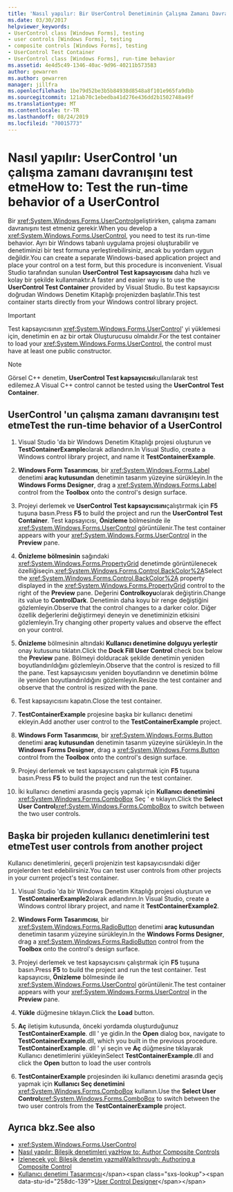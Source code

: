 ```yaml
---
title: 'Nasıl yapılır: Bir UserControl Denetiminin Çalışma Zamanı Davranışını Sınama'
ms.date: 03/30/2017
helpviewer_keywords:
- UserControl class [Windows Forms], testing
- user controls [Windows Forms], testing
- composite controls [Windows Forms], testing
- UserControl Test Container
- UserControl class [Windows Forms], run-time behavior
ms.assetid: 4e4d5c49-1346-40ac-9d96-40211b573583
author: gewarren
ms.author: gewarren
manager: jillfra
ms.openlocfilehash: 1be79d52be3b5b84938d8548a8f101e965fa9dbb
ms.sourcegitcommit: 121ab70c1ebedba41d276e436dd2b1502748a49f
ms.translationtype: MT
ms.contentlocale: tr-TR
ms.lasthandoff: 08/24/2019
ms.locfileid: "70015773"
---
```

# <a name="how-to-test-the-run-time-behavior-of-a-usercontrol"></a><span data-ttu-id="258dc-102">Nasıl yapılır: UserControl 'un çalışma zamanı davranışını test etme</span><span class="sxs-lookup"><span data-stu-id="258dc-102">How to: Test the run-time behavior of a UserControl</span></span>

<span data-ttu-id="258dc-103">Bir <xref:System.Windows.Forms.UserControl>geliştirirken, çalışma zamanı davranışını test etmeniz gerekir.</span><span class="sxs-lookup"><span data-stu-id="258dc-103">When you develop a <xref:System.Windows.Forms.UserControl>, you need to test its run-time behavior.</span></span> <span data-ttu-id="258dc-104">Ayrı bir Windows tabanlı uygulama projesi oluşturabilir ve denetiminizi bir test formuna yerleştirebilirsiniz, ancak bu yordam uygun değildir.</span><span class="sxs-lookup"><span data-stu-id="258dc-104">You can create a separate Windows-based application project and place your control on a test form, but this procedure is inconvenient.</span></span> <span data-ttu-id="258dc-105">Visual Studio tarafından sunulan **UserControl Test kapsayıcısını** daha hızlı ve kolay bir şekilde kullanmaktır.</span><span class="sxs-lookup"><span data-stu-id="258dc-105">A faster and easier way is to use the **UserControl Test Container** provided by Visual Studio.</span></span> <span data-ttu-id="258dc-106">Bu test kapsayıcısı doğrudan Windows Denetim Kitaplığı projenizden başlatılır.</span><span class="sxs-lookup"><span data-stu-id="258dc-106">This test container starts directly from your Windows control library project.</span></span>

> [!IMPORTANT]
> <span data-ttu-id="258dc-107">Test kapsayıcısının <xref:System.Windows.Forms.UserControl>' yi yüklemesi için, denetimin en az bir ortak Oluşturucusu olmalıdır.</span><span class="sxs-lookup"><span data-stu-id="258dc-107">For the test container to load your <xref:System.Windows.Forms.UserControl>, the control must have at least one public constructor.</span></span>

> [!NOTE]
> <span data-ttu-id="258dc-108">Görsel C++ denetim, **UserControl Test kapsayıcısı**kullanılarak test edilemez.</span><span class="sxs-lookup"><span data-stu-id="258dc-108">A Visual C++ control cannot be tested using the **UserControl Test Container**.</span></span>

## <a name="test-the-run-time-behavior-of-a-usercontrol"></a><span data-ttu-id="258dc-109">UserControl 'un çalışma zamanı davranışını test etme</span><span class="sxs-lookup"><span data-stu-id="258dc-109">Test the run-time behavior of a UserControl</span></span>

1. <span data-ttu-id="258dc-110">Visual Studio 'da bir Windows Denetim Kitaplığı projesi oluşturun ve **TestContainerExample**olarak adlandırın.</span><span class="sxs-lookup"><span data-stu-id="258dc-110">In Visual Studio, create a Windows control library project, and name it **TestContainerExample**.</span></span>

2. <span data-ttu-id="258dc-111">**Windows Form Tasarımcısı**, bir <xref:System.Windows.Forms.Label> denetimi **araç kutusundan** denetimin tasarım yüzeyine sürükleyin.</span><span class="sxs-lookup"><span data-stu-id="258dc-111">In the **Windows Forms Designer**, drag a <xref:System.Windows.Forms.Label> control from the **Toolbox** onto the control's design surface.</span></span>

3. <span data-ttu-id="258dc-112">Projeyi derlemek ve **UserControl Test kapsayıcısını**çalıştırmak için **F5** tuşuna basın.</span><span class="sxs-lookup"><span data-stu-id="258dc-112">Press **F5** to build the project and run the **UserControl Test Container**.</span></span> <span data-ttu-id="258dc-113">Test kapsayıcısı, **Önizleme** bölmesinde ile <xref:System.Windows.Forms.UserControl> görüntülenir.</span><span class="sxs-lookup"><span data-stu-id="258dc-113">The test container appears with your <xref:System.Windows.Forms.UserControl> in the **Preview** pane.</span></span>

4. <span data-ttu-id="258dc-114">**Önizleme bölmesinin** sağındaki <xref:System.Windows.Forms.PropertyGrid> denetimde görüntülenecek özelliğiseçin.<xref:System.Windows.Forms.Control.BackColor%2A></span><span class="sxs-lookup"><span data-stu-id="258dc-114">Select the <xref:System.Windows.Forms.Control.BackColor%2A> property displayed in the <xref:System.Windows.Forms.PropertyGrid> control to the right of the **Preview** pane.</span></span> <span data-ttu-id="258dc-115">Değerini **Controlkoyu**olarak değiştirin.</span><span class="sxs-lookup"><span data-stu-id="258dc-115">Change its value to **ControlDark**.</span></span> <span data-ttu-id="258dc-116">Denetimin daha koyu bir renge değiştiğini gözlemleyin.</span><span class="sxs-lookup"><span data-stu-id="258dc-116">Observe that the control changes to a darker color.</span></span> <span data-ttu-id="258dc-117">Diğer özellik değerlerini değiştirmeyi deneyin ve denetiminizin etkisini gözlemleyin.</span><span class="sxs-lookup"><span data-stu-id="258dc-117">Try changing other property values and observe the effect on your control.</span></span>

5. <span data-ttu-id="258dc-118">**Önizleme** bölmesinin altındaki **Kullanıcı denetimine dolguyu yerleştir** onay kutusunu tıklatın.</span><span class="sxs-lookup"><span data-stu-id="258dc-118">Click the **Dock Fill User Control** check box below the **Preview** pane.</span></span> <span data-ttu-id="258dc-119">Bölmeyi dolduracak şekilde denetimin yeniden boyutlandırıldığını gözlemleyin.</span><span class="sxs-lookup"><span data-stu-id="258dc-119">Observe that the control is resized to fill the pane.</span></span> <span data-ttu-id="258dc-120">Test kapsayıcısını yeniden boyutlandırın ve denetimin bölme ile yeniden boyutlandırıldığını gözlemleyin.</span><span class="sxs-lookup"><span data-stu-id="258dc-120">Resize the test container and observe that the control is resized with the pane.</span></span>

6. <span data-ttu-id="258dc-121">Test kapsayıcısını kapatın.</span><span class="sxs-lookup"><span data-stu-id="258dc-121">Close the test container.</span></span>

7. <span data-ttu-id="258dc-122">**TestContainerExample** projesine başka bir kullanıcı denetimi ekleyin.</span><span class="sxs-lookup"><span data-stu-id="258dc-122">Add another user control to the **TestContainerExample** project.</span></span>

8. <span data-ttu-id="258dc-123">**Windows Form Tasarımcısı**, bir <xref:System.Windows.Forms.Button> denetimi **araç kutusundan** denetimin tasarım yüzeyine sürükleyin.</span><span class="sxs-lookup"><span data-stu-id="258dc-123">In the **Windows Forms Designer**, drag a <xref:System.Windows.Forms.Button> control from the **Toolbox** onto the control's design surface.</span></span>

9. <span data-ttu-id="258dc-124">Projeyi derlemek ve test kapsayıcısını çalıştırmak için **F5** tuşuna basın.</span><span class="sxs-lookup"><span data-stu-id="258dc-124">Press **F5** to build the project and run the test container.</span></span>

10. <span data-ttu-id="258dc-125">İki kullanıcı denetimi arasında geçiş yapmak için **Kullanıcı denetimini** <xref:System.Windows.Forms.ComboBox> Seç ' e tıklayın.</span><span class="sxs-lookup"><span data-stu-id="258dc-125">Click the **Select User Control**<xref:System.Windows.Forms.ComboBox> to switch between the two user controls.</span></span>

## <a name="test-user-controls-from-another-project"></a><span data-ttu-id="258dc-126">Başka bir projeden kullanıcı denetimlerini test etme</span><span class="sxs-lookup"><span data-stu-id="258dc-126">Test user controls from another project</span></span>

<span data-ttu-id="258dc-127">Kullanıcı denetimlerini, geçerli projenizin test kapsayıcısındaki diğer projelerden test edebilirsiniz.</span><span class="sxs-lookup"><span data-stu-id="258dc-127">You can test user controls from other projects in your current project's test container.</span></span>

1. <span data-ttu-id="258dc-128">Visual Studio 'da bir Windows Denetim Kitaplığı projesi oluşturun ve **TestContainerExample2**olarak adlandırın.</span><span class="sxs-lookup"><span data-stu-id="258dc-128">In Visual Studio, create a Windows control library project, and name it **TestContainerExample2**.</span></span>

2. <span data-ttu-id="258dc-129">**Windows Form Tasarımcısı**, bir <xref:System.Windows.Forms.RadioButton> denetimi **araç kutusundan** denetimin tasarım yüzeyine sürükleyin.</span><span class="sxs-lookup"><span data-stu-id="258dc-129">In the **Windows Forms Designer**, drag a <xref:System.Windows.Forms.RadioButton> control from the **Toolbox** onto the control's design surface.</span></span>

3. <span data-ttu-id="258dc-130">Projeyi derlemek ve test kapsayıcısını çalıştırmak için **F5** tuşuna basın.</span><span class="sxs-lookup"><span data-stu-id="258dc-130">Press **F5** to build the project and run the test container.</span></span> <span data-ttu-id="258dc-131">Test kapsayıcısı, **Önizleme** bölmesinde ile <xref:System.Windows.Forms.UserControl> görüntülenir.</span><span class="sxs-lookup"><span data-stu-id="258dc-131">The test container appears with your <xref:System.Windows.Forms.UserControl> in the **Preview** pane.</span></span>

4. <span data-ttu-id="258dc-132">**Yükle** düğmesine tıklayın.</span><span class="sxs-lookup"><span data-stu-id="258dc-132">Click the **Load** button.</span></span>

5. <span data-ttu-id="258dc-133">**Aç** iletişim kutusunda, önceki yordamda oluşturduğunuz **TestContainerExample**. dll ' ye gidin.</span><span class="sxs-lookup"><span data-stu-id="258dc-133">In the **Open** dialog box, navigate to **TestContainerExample**.dll, which you built in the previous procedure.</span></span> <span data-ttu-id="258dc-134">**TestContainerExample**. dll ' yi seçin ve **Aç** düğmesine tıklayarak Kullanıcı denetimlerini yükleyin</span><span class="sxs-lookup"><span data-stu-id="258dc-134">Select **TestContainerExample**.dll and click the **Open** button to load the user controls</span></span>

6. <span data-ttu-id="258dc-135">**TestContainerExample** projesinden iki kullanıcı denetimi arasında geçiş yapmak için **Kullanıcı Seç denetimini** <xref:System.Windows.Forms.ComboBox> kullanın.</span><span class="sxs-lookup"><span data-stu-id="258dc-135">Use the **Select User Control**<xref:System.Windows.Forms.ComboBox> to switch between the two user controls from the **TestContainerExample** project.</span></span>

## <a name="see-also"></a><span data-ttu-id="258dc-136">Ayrıca bkz.</span><span class="sxs-lookup"><span data-stu-id="258dc-136">See also</span></span>

- <xref:System.Windows.Forms.UserControl>
- [<span data-ttu-id="258dc-137">Nasıl yapılır: Bileşik denetimleri yaz</span><span class="sxs-lookup"><span data-stu-id="258dc-137">How to: Author Composite Controls</span></span>](how-to-author-composite-controls.md)
- [<span data-ttu-id="258dc-138">İzlenecek yol: Bileşik denetim yazma</span><span class="sxs-lookup"><span data-stu-id="258dc-138">Walkthrough: Authoring a Composite Control</span></span>](walkthrough-authoring-a-composite-control-with-visual-csharp.md)
- <span data-ttu-id="258dc-139">[Kullanıcı denetimi Tasarımcısı](https://docs.microsoft.com/previous-versions/visualstudio/visual-studio-2010/183c3hth(v=vs.100))</span><span class="sxs-lookup"><span data-stu-id="258dc-139">[User Control Designer](https://docs.microsoft.com/previous-versions/visualstudio/visual-studio-2010/183c3hth(v=vs.100))</span></span>
